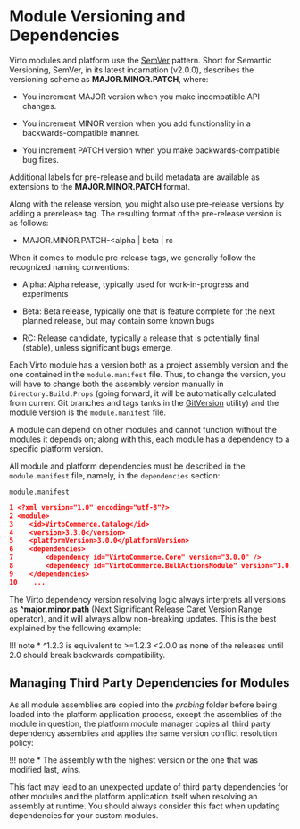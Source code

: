 ﻿# Module Versioning and Dependencies

Virto modules and platform use the [SemVer](https://semver.org/ "https://semver.org/") pattern. Short for Semantic Versioning, SemVer, in its latest incarnation (v2.0.0), describes the versioning scheme as **MAJOR.MINOR.PATCH**, where:

-  You increment MAJOR version when you make incompatible API changes.
    
-  You increment MINOR version when you add functionality in a backwards-compatible manner.
    
-  You increment PATCH version when you make backwards-compatible bug fixes.

Additional labels for pre-release and build metadata are available as extensions to the **MAJOR.MINOR.PATCH** format.

Along with the release version, you might also use pre-release versions by adding a prerelease tag. The resulting format of the pre-release version is as follows:

-   MAJOR.MINOR.PATCH-<alpha | beta | rc    

When it comes to module pre-release tags, we generally follow the recognized naming conventions:

- Alpha: Alpha release, typically used for work-in-progress and experiments
    
-  Beta: Beta release, typically one that is feature complete for the next planned release, but may contain some known bugs
    
-  RC: Release candidate, typically a release that is potentially final (stable), unless significant bugs emerge.

Each Virto module has a version both as a project assembly version and the one contained in the `module.manifest` file. Thus, to change the version, you will have to change both the assembly version manually in `Directory.Build.Props` (going forward, it will be automatically calculated from current Git branches and tags tanks in the [GitVersion](https://gitversion.readthedocs.io/en/latest/) utility) and the module version is the `module.manifest` file.

A module can depend on other modules and cannot function without the modules it depends on; along with this, each module has a dependency to a specific platform version.

All module and platform dependencies must be described in the `module.manifest` file, namely, in the `dependencies` section:

`module.manifest`

```json
1 <?xml version="1.0" encoding="utf-8"?>
2 <module>
3    <id>VirtoCommerce.Catalog</id>
4    <version>3.3.0</version>
5    <platformVersion>3.0.0</platformVersion>
6    <dependencies>
7        <dependency id="VirtoCommerce.Core" version="3.0.0" />
8        <dependency id="VirtoCommerce.BulkActionsModule" version="3.0.0" />
9    </dependencies>
10    ...
```

The Virto dependency version resolving logic always interprets all versions as **^major.minor.path** (Next Significant Release [Caret Version Range](https://getcomposer.org/doc/articles/versions.md) operator), and it will always allow non-breaking updates. This is the best explained by the following example:

!!! note
    * ^1.2.3 is equivalent to >=1.2.3 <2.0.0 as none of the releases until 2.0 should break backwards compatibility.

## Managing Third Party Dependencies for Modules

As all module assemblies are copied into the *probing* folder before being loaded into the platform application process, except the assemblies of the module in question, the platform module manager copies all third party dependency assemblies and applies the same version conflict resolution policy:

!!! note
    * The assembly with the highest version or the one that was modified last, wins.

This fact may lead to an unexpected update of third party dependencies for other modules and the platform application itself when resolving an assembly at runtime. You should always consider this fact when updating dependencies for your custom modules.
